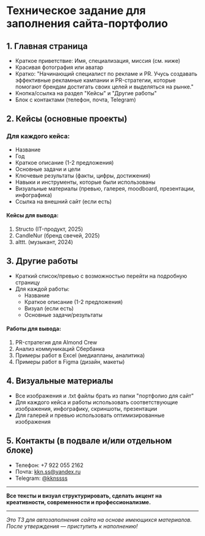 # Техническое задание для заполнения сайта-портфолио

## 1. Главная страница
- Краткое приветствие: Имя, специализация, миссия (см. ниже)
- Красивая фотография или аватар
- Кратко: "Начинающий специалист по рекламе и PR. Учусь создавать эффективные рекламные кампании и PR-стратегии, которые помогают брендам достигать своих целей и выделяться на рынке."
- Кнопка/ссылка на раздел "Кейсы" и "Другие работы"
- Блок с контактами (телефон, почта, Telegram)

## 2. Кейсы (основные проекты)
### Для каждого кейса:
- Название
- Год
- Краткое описание (1-2 предложения)
- Основные задачи и цели
- Ключевые результаты (факты, цифры, достижения)
- Навыки и инструменты, которые были использованы
- Визуальные материалы (превью, галерея, moodboard, презентации, инфографика)
- Ссылка на внешний сайт (если есть)

#### Кейсы для вывода:
1. Structo (IT-продукт, 2025)
2. CandleNur (бренд свечей, 2025)
3. alttt. (музыкант, 2024)

## 3. Другие работы
- Краткий список/превью с возможностью перейти на подробную страницу
- Для каждой работы:
    - Название
    - Краткое описание (1-2 предложения)
    - Визуал (если есть)
    - Основные задачи/результаты

#### Работы для вывода:
1. PR-стратегия для Almond Crew
2. Анализ коммуникаций Сбербанка
3. Примеры работ в Excel (медиапланы, аналитика)
4. Примеры работ в Figma (дизайн, макеты)

## 4. Визуальные материалы
- Все изображения и .txt файлы брать из папки "портфолио для сайт"
- Для каждого кейса и работы использовать соответствующие изображения, инфографику, скриншоты, презентации
- Для галерей и превью использовать оптимизированные изображения

## 5. Контакты (в подвале и/или отдельном блоке)
- Телефон: +7 922 055 2162
- Почта: kkn.ss@yandex.ru
- Telegram: [@kknssss](https://t.me/kknssss)

---

**Все тексты и визуал структурировать, сделать акцент на креативности, современности и профессионализме.**

---

_Это ТЗ для автозаполнения сайта на основе имеющихся материалов. После утверждения — приступить к наполнению!_